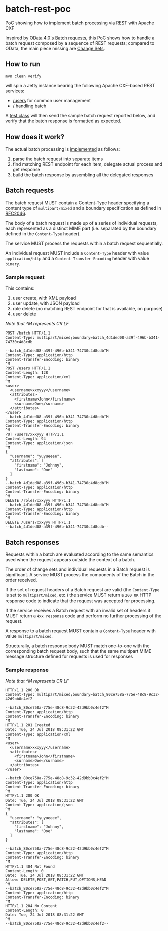 # batch-rest-poc
PoC showing how to implement batch processing via REST with Apache CXF

Inspired by [OData 4.0's Batch requests](http://docs.oasis-open.org/odata/odata/v4.0/os/part1-protocol/odata-v4.0-os-part1-protocol.html#_Toc372793748), this PoC shows how to handle a batch request composed by a sequence of REST requests; compared to OData, the main piece missing are [Change Sets](http://docs.oasis-open.org/odata/odata/v4.0/os/part1-protocol/odata-v4.0-os-part1-protocol.html#_Change_Sets).

## How to run

```
mvn clean verify
```

will spin a Jetty instance bearing the following Apache CXF-based REST services:
* [/users](https://github.com/ilgrosso/batch-rest-poc/blob/master/src/main/java/net/tirasa/batch/rest/poc/api/UserService.java) for common user management
* [/](https://github.com/ilgrosso/batch-rest-poc/blob/master/src/main/java/net/tirasa/batch/rest/poc/api/RootService.java) handling batch

A [test class](https://github.com/ilgrosso/batch-rest-poc/blob/master/src/test/java/net/tirasa/batch/rest/poc/BasicITCase.java) will then send the sample batch request reported below, and verify that the batch response is formatted as expected.

## How does it work?

The actual batch processing is [implemented](https://github.com/ilgrosso/batch-rest-poc/blob/master/src/main/java/net/tirasa/batch/rest/poc/impl/RootServiceImpl.java#L82) as follows:

1. parse the batch request into separate items
1. find matching REST endpoint for each item, delegate actual process and get response
1. build the batch response by assembling all the delegated responses

## Batch requests

The batch request MUST contain a Content-Type header specifying a content type of `multipart/mixed` and a boundary specification as defined in [RFC2046](https://tools.ietf.org/html/rfc2046).

The body of a batch request is made up of a series of individual requests, each represented as a distinct MIME part (i.e. separated by the boundary defined in the `Content-Type` header).

The service MUST process the requests within a batch request sequentially. 

An individual request MUST include a `Content-Type` header with value `application/http` and a `Content-Transfer-Encoding` header with value `binary`.

### Sample request
This contains:
1. user create, with XML payload
1. user update, with JSON payload
1. role delete (no matching REST endpoint for that is available, on purpose)
1. user delete

_Note that ^M represents CR LF_

```
POST /batch HTTP/1.1
Content-Type: multipart/mixed;boundary=batch_4d1ded08-a39f-496b-b341-74730c4d8cdb

--batch_4d1ded08-a39f-496b-b341-74730c4d8cdb^M
Content-Type: application/http
Content-Transfer-Encoding: binary
^M
POST /users HTTP/1.1
Content-Length: 128
Content-Type: application/xml
^M
<user>
  <username>xxxyyy</username>
  <attributes>
    <firstname>John</firstname>
    <surname>Doe</surname>
  </attributes>
</user>
--batch_4d1ded08-a39f-496b-b341-74730c4d8cdb^M
Content-Type: application/http
Content-Transfer-Encoding: binary
^M
PUT /users/xxxyyy HTTP/1.1
Content-Length: 94
Content-Type: application/json
^M
{
  "username": "yuyueeee",
  "attributes": [
    "firstname": "Johnny",
    "lastname": "Doe"
  ]
}
--batch_4d1ded08-a39f-496b-b341-74730c4d8cdb^M
Content-Type: application/http
Content-Transfer-Encoding: binary
^M
DELETE /roles/xxxyyy HTTP/1.1
--batch_4d1ded08-a39f-496b-b341-74730c4d8cdb^M
Content-Type: application/http
Content-Transfer-Encoding: binary
^M
DELETE /users/xxxyyy HTTP/1.1
--batch_4d1ded08-a39f-496b-b341-74730c4d8cdb--

```

## Batch responses

Requests within a batch are evaluated according to the same semantics used when the request appears outside the context of a batch.

The order of change sets and individual requests in a Batch request is significant. A service MUST process the components of the Batch in the order received.

If the set of request headers of a Batch request are valid (the `Content-Type` is set to `multipart/mixed`, etc.) the service MUST return a `200 OK` HTTP response code to indicate that the request was accepted for processing.

If the service receives a Batch request with an invalid set of headers it MUST return a `4xx response` code and perform no further processing of the request.

A response to a batch request MUST contain a `Content-Type` header with value `multipart/mixed`.

Structurally, a batch response body MUST match one-to-one with the corresponding batch request body, such that the same multipart MIME message structure defined for requests is used for responses

### Sample response
_Note that ^M represents CR LF_

```
HTTP/1.1 200 Ok
Content-Type: multipart/mixed;boundary=batch_80ce758a-775e-48c8-9c32-42d9bb0c4ef2

--batch_80ce758a-775e-48c8-9c32-42d9bb0c4ef2^M
Content-Type: application/http
Content-Transfer-Encoding: binary
^M
HTTP/1.1 201 Created
Date: Tue, 24 Jul 2018 08:31:22 GMT
Content-Type: application/xml
^M
<user>
  <username>xxxyyy</username>
  <attributes>
    <firstname>John</firstname>
    <surname>Doe</surname>
  </attributes>
</user>

--batch_80ce758a-775e-48c8-9c32-42d9bb0c4ef2^M
Content-Type: application/http
Content-Transfer-Encoding: binary
^M
HTTP/1.1 200 OK
Date: Tue, 24 Jul 2018 08:31:22 GMT
Content-Type: application/json
^M
{
  "username": "yuyueeee",
  "attributes": [
    "firstname": "Johnny",
    "lastname": "Doe"
  ]
}

--batch_80ce758a-775e-48c8-9c32-42d9bb0c4ef2^M
Content-Type: application/http
Content-Transfer-Encoding: binary
^M
HTTP/1.1 404 Not Found
Content-Length: 0
Date: Tue, 24 Jul 2018 08:31:22 GMT
Allow: DELETE,POST,GET,PATCH,PUT,OPTIONS,HEAD
^M
--batch_80ce758a-775e-48c8-9c32-42d9bb0c4ef2^M
Content-Type: application/http
Content-Transfer-Encoding: binary
^M
HTTP/1.1 204 No Content
Content-Length: 0
Date: Tue, 24 Jul 2018 08:31:22 GMT
^M
--batch_80ce758a-775e-48c8-9c32-42d9bb0c4ef2--

```
